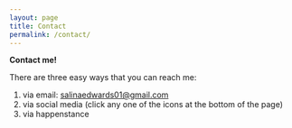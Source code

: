 ```yaml
---
layout: page
title: Contact
permalink: /contact/
---
```


**Contact me!** 

There are three easy ways that you can reach me: 
1. via email: salinaedwards01@gmail.com
2. via social media (click any one of the icons at the bottom of the page)
3. via happenstance 
